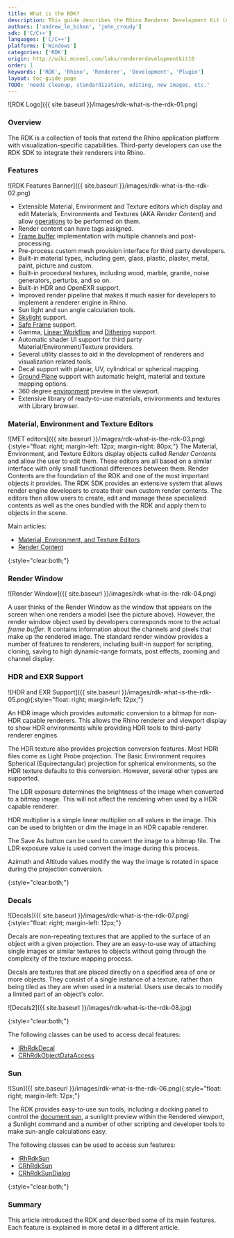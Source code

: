 ```yaml
---
title: What is the RDK?
description: This guide describes the Rhino Renderer Development Kit (AKA RDK) and its features.
authors: ['andrew_le_bihan', 'john_croudy']
sdk: ['C/C++']
languages: ['C/C++']
platforms: ['Windows']
categories: ['RDK']
origin: http://wiki.mcneel.com/labs/rendererdevelopmentkit10
order: 1
keywords: ['RDK', 'Rhino', 'Renderer', 'Development', 'Plugin']
layout: toc-guide-page
TODO: 'needs cleanup, standardization, editing, new images, etc.'
---
```


![RDK Logo]({{ site.baseurl }}/images/rdk-what-is-the-rdk-01.png)

### Overview
The RDK is a collection of tools that extend the Rhino application platform with visualization-specific capabilities. Third-party developers can use the RDK SDK to integrate their renderers into Rhino.

### Features
![RDK Features Banner]({{ site.baseurl }}/images/rdk-what-is-the-rdk-02.png)

- Extensible Material, Environment and Texture editors which display and edit Materials, Environments and Textures (AKA _Render Content_) and allow [operations](/guides/cpp/rdk-task-classes/) to be performed on them.
- Render content can have tags assigned.
- [Frame buffer](/guides/cpp/rdk-rendering-classes/) implementation with multiple channels and post-processing.
- Pre-process custom mesh provision interface for third party developers.
- Built-in material types, including gem, glass, plastic, plaster, metal, paint, picture and custom.
- Built-in procedural textures, including wood, marble, granite, noise generators, perturbs, and so on.
- Built-in HDR and OpenEXR support.
- Improved render pipeline that makes it much easier for developers to implement a renderer engine in Rhino.
- Sun light and sun angle calculation tools.
- [Skylight](/guides/cpp/rdk-skylight-classes/) support.
- [Safe Frame](/guides/cpp/rdk-safe-frame-classes/) support.
- Gamma, [Linear Workflow](/guides/cpp/rdk-linear-workflow-classes/) and [Dithering](/guides/cpp/rdk-dithering-classes/) support.
- Automatic shader UI support for third party Material/Environment/Texture providers.
- Several utility classes to aid in the development of renderers and visualization related tools.
- Decal support with planar, UV, cylindrical or spherical mapping.
- [Ground Plane](/guides/cpp/rdk-ground-plane-classes/) support with automatic height, material and texture mapping options.
- 360 degree [environment](/guides/cpp/rdk-current-environment-classes/) preview in the viewport.
- Extensive library of ready-to-use materials, environments and textures with Library browser.

### Material, Environment and Texture Editors
![MET editors]({{ site.baseurl }}/images/rdk-what-is-the-rdk-03.png){:style="float: right; margin-left: 12px; margin-right: 80px;"}
The Material, Environment, and Texture Editors display objects called _Render Contents_ and allow the user to edit them. These editors are all based on a similar interface with only small functional differences between them. Render Contents are the foundation of the RDK and one of the most important objects it provides. The RDK SDK provides an extensive system that allows render engine developers to create their own custom render contents. The editors then allow users to create, edit and manage these specialized contents as well as the ones bundled with the RDK and apply them to objects in the scene.

Main articles:

- [Material, Environment, and Texture Editors](/guides/cpp/material-environment-and-texture-editors)
- [Render Content](/guides/cpp/rdk-render-content)

{:style="clear:both;"}

### Render Window
![Render Window]({{ site.baseurl }}/images/rdk-what-is-the-rdk-04.png)

A user thinks of the Render Window as the window that appears on the screen when one renders a model (see the picture above). However, the render window object used by developers corresponds more to the actual _frame&nbsp;buffer_. It contains information about the channels and pixels that make up the rendered image. The standard render window provides a number of features to renderers, including built-in support for scripting, cloning, saving to high dynamic-range formats, post effects, zooming and channel display.

### HDR and EXR Support
![HDR and EXR Support]({{ site.baseurl }}/images/rdk-what-is-the-rdk-05.png){:style="float: right; margin-left: 12px;"}

An HDR image which provides automatic conversion to a bitmap for non-HDR capable renderers. This allows the Rhino renderer and viewport display to show HDR environments while providing HDR tools to third-party renderer engines.

The HDR texture also provides projection conversion features. Most HDRi files come as Light Probe projection. The Basic Environment requires Spherical (Equirectangular) projection for spherical environments, so the HDR texture defaults to this conversion. However, several other types are supported.

The LDR exposure determines the brightness of the image when converted to a bitmap image. This will not affect the rendering when used by a HDR capable renderer.

HDR multiplier is a simple linear multiplier on all values in the image. This can be used to brighten or dim the image in an HDR capable renderer.

The Save As button can be used to convert the image to a bitmap file. The LDR exposure value is used convert the image during this process.

Azimuth and Altitude values modify the way the image is rotated in space during the projection conversion.

{:style="clear:both;"}

### Decals
![Decals]({{ site.baseurl }}/images/rdk-what-is-the-rdk-07.png){:style="float: right; margin-left: 12px;"}

Decals are non-repeating textures that are applied to the surface of an object with a given projection. They are an easy-to-use way of attaching single images or similar textures to objects without going through the complexity of the texture mapping process.

Decals are textures that are placed directly on a specified area of one or more objects. They consist of a single instance of a texture, rather than being tiled as they are when used in a material. Users use decals to modify a limited part of an object's color.

![Decals2]({{ site.baseurl }}/images/rdk-what-is-the-rdk-08.jpg)

{:style="clear:both;"}

The following classes can be used to access decal features:

- [IRhRdkDecal](/guides/cpp/rdk-decal-classes/#IRhRdkDecal)
- [CRhRdkObjectDataAccess](/guides/cpp/rdk-decal-classes/#CRhRdkObjectDataAccess)

### Sun
![Sun]({{ site.baseurl }}/images/rdk-what-is-the-rdk-06.png){:style="float: right; margin-left: 12px;"}

The RDK provides easy-to-use sun tools, including a docking panel to control the [document sun](/guides/cpp/rdk-sun-classes/#DocumentSun), a sunlight preview within the Rendered viewport, a Sunlight command and a number of other scripting and developer tools to make sun-angle calculations easy.

The following classes can be used to access sun features:

- [IRhRdkSun](/guides/cpp/rdk-sun-classes/#IRhRdkSun)
- [CRhRdkSun](/guides/cpp/rdk-sun-classes/#CRhRdkSun)
- [CRhRdkSunDialog](/guides/cpp/rdk-sun-classes/#CRhRdkSunDialog)

{:style="clear:both;"}

### Summary
This article introduced the RDK and described some of its main features. Each feature is explained in more detail in a different article.

<!--
### Automatic UI
The RDK provides an automatic UI system to make it easy to quickly develop user interfaces in your plug-in. See the main article here: [Automatic UI](/guides/cpp/rdk-raw-auto-ui).
-->
